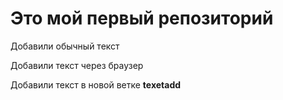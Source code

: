 # Это мой первый репозиторий

Добавили обычный текст

Добавили текст через браузер

Добавили текст в новой ветке **texetadd**
